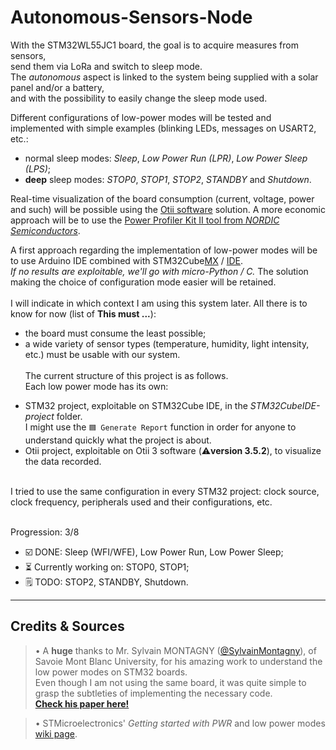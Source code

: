 # Autonomous-Sensors-Node
With the STM32WL55JC1 board, the goal is to acquire measures from sensors, <br> 
send them via LoRa and switch to sleep mode. <br>
The *autonomous* aspect is linked to the system being supplied with a solar panel and/or a battery, <br>
and with the possibility to easily change the sleep mode used.

Different configurations of low-power modes will be tested and implemented with simple examples (blinking LEDs, messages on USART2, etc.: 
* normal sleep modes: *Sleep*, *Low Power Run (LPR)*, *Low Power Sleep (LPS)*;
* **deep** sleep modes: _STOP0_, _STOP1_, _STOP2_, _STANDBY_ and _Shutdown_.

Real-time visualization of the board consumption (current, voltage, power and such) will be possible using the [Otii software](https://www.qoitech.com/software/) solution. 
A more economic approach will be to use the [Power Profiler Kit II tool from *NORDIC Semiconductors*](https://www.nordicsemi.com/Products/Development-hardware/Power-Profiler-Kit-2).

A first approach regarding the implementation of low-power modes will be to use Arduino IDE combined with STM32Cube[MX](https://www.st.com/en/development-tools/stm32cubemx.html) / [IDE](https://www.st.com/en/development-tools/stm32cubeide.html).<br>
*If no results are exploitable, we'll go with micro-Python / C.*
The solution making the choice of configuration mode easier will be retained.
<br><br>
I will indicate in which context I am using this system later.
All there is to know for now (list of **This must ...**):
- the board must consume the least possible;
- a wide variety of sensor types (temperature, humidity, light intensity, etc.) must be usable with our system.
<br><br>
The current structure of this project is as follows.<br>
Each low power mode has its own:
* STM32 project, exploitable on STM32Cube IDE, in the _STM32CubeIDE-project_ folder. <br> I might use the `🟦 Generate Report` function in order for anyone to understand quickly what the project is about.
* Otii project, exploitable on Otii 3 software (⚠️**version 3.5.2**), to visualize the data recorded.
<br>
I tried to use the same configuration in every STM32 project: clock source, clock frequency, peripherals used and their configurations, etc. <br><br>

Progression: 3/8 
- ☑️ DONE: Sleep (WFI/WFE), Low Power Run, Low Power Sleep;
- ⏳ Currently working on: STOP0, STOP1;
- 🗒️ TODO: STOP2, STANDBY, Shutdown.

---
## Credits & Sources 
>• A **huge** thanks to Mr. Sylvain MONTAGNY ([@SylvainMontagny](https://github.com/SylvainMontagny)), of Savoie Mont Blanc University, for his amazing work to understand the low power modes on STM32 boards.<br>
Even though I am not using the same board, it was quite simple to grasp the subtleties of implementing the necessary code. <br>
**[Check his paper here!](https://scem-eset.univ-smb.fr/wp-content/uploads/2021/06/Mastering-Low-Power-in-STM32.pdf)** 

>• STMicroelectronics' *Getting started with PWR* and low power modes [wiki page](https://wiki.st.com/stm32mcu/wiki/Getting_started_with_PWR).